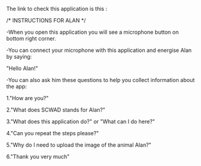 The link to check this application is this :




/* INSTRUCTIONS FOR ALAN */

-When you open this application you will see a microphone button on bottom right corner.

-You can connect your microphone with this application and energise Alan by saying:

"Hello Alan!"

-You can also ask him these questions to help you collect information about the app:

1."How are you?"

2."What does SCWAD stands for Alan?" 

3."What does this application do?" or "What can I do here?" 

4."Can you repeat the steps please?"

5."Why do I need to upload the image of the animal Alan?"

6."Thank you very much" 



